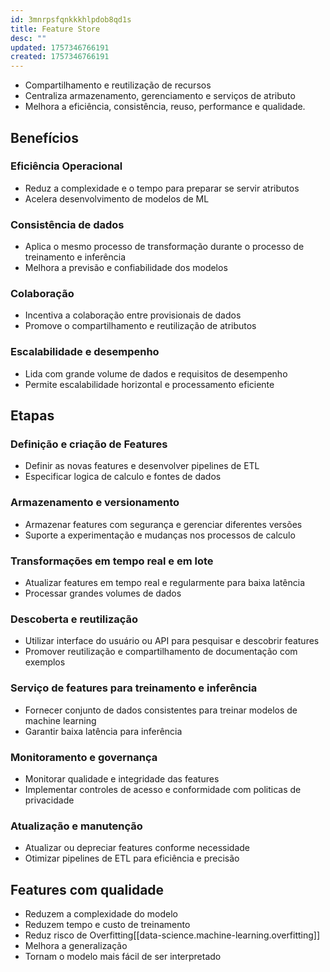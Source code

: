 ```yaml
---
id: 3mnrpsfqnkkkhlpdob8qd1s
title: Feature Store
desc: ""
updated: 1757346766191
created: 1757346766191
---
```


- Compartilhamento e reutilização de recursos
- Centraliza armazenamento, gerenciamento e serviços de atributo
- Melhora a eficiência, consistência, reuso, performance e qualidade.

## Benefícios

### Eficiência Operacional

- Reduz a complexidade e o tempo para preparar se servir atributos
- Acelera desenvolvimento de modelos de ML

### Consistência de dados

- Aplica o mesmo processo de transformação durante o processo de treinamento e inferência
- Melhora a previsão e confiabilidade dos modelos

### Colaboração

- Incentiva a colaboração entre provisionais de dados
- Promove o compartilhamento e reutilização de atributos

### Escalabilidade e desempenho

- Lida com grande volume de dados e requisitos de desempenho
- Permite escalabilidade horizontal e processamento eficiente

## Etapas

### Definição e criação de Features

- Definir as novas features e desenvolver pipelines de ETL
- Especificar logica de calculo e fontes de dados

### Armazenamento e versionamento

- Armazenar features com segurança e gerenciar diferentes versões
- Suporte a experimentação e mudanças nos processos de calculo

### Transformações em tempo real e em lote

- Atualizar features em tempo real e regularmente para baixa latência
- Processar grandes volumes de dados

### Descoberta e reutilização

- Utilizar interface do usuário ou API para pesquisar e descobrir features
- Promover reutilização e compartilhamento de documentação com exemplos

### Serviço de features para treinamento e inferência

- Fornecer conjunto de dados consistentes para treinar modelos de machine learning
- Garantir baixa latência para inferência

### Monitoramento e governança

- Monitorar qualidade e integridade das features
- Implementar controles de acesso e conformidade com politicas de privacidade

### Atualização e manutenção

- Atualizar ou depreciar features conforme necessidade
- Otimizar pipelines de ETL para eficiência e precisão

## Features com qualidade

- Reduzem a complexidade do modelo
- Reduzem tempo e custo de treinamento
- Reduz risco de Overfitting[[data-science.machine-learning.overfitting]]
- Melhora a generalização
- Tornam o modelo mais fácil de ser interpretado
